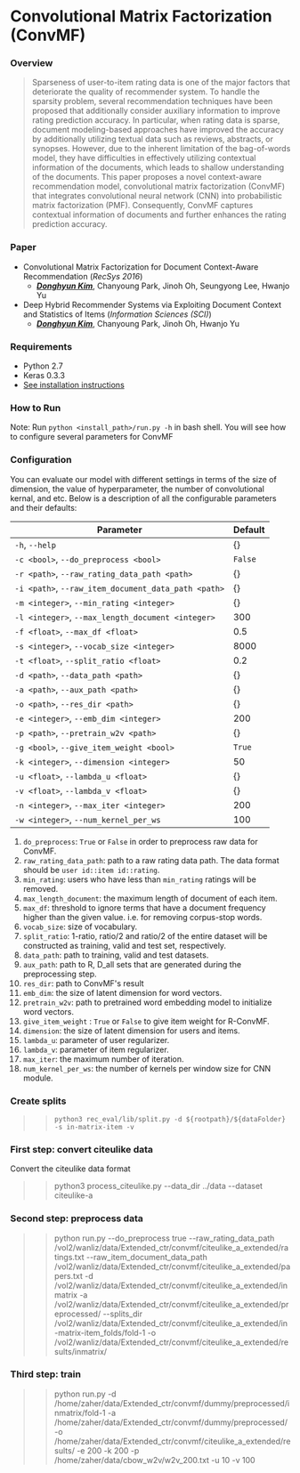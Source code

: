# Convolutional Matrix Factorization (ConvMF)

### Overview
> Sparseness of user-to-item rating data is one of the major factors that deteriorate the quality of recommender system. To handle the sparsity problem, several recommendation techniques have been proposed that additionally consider auxiliary information to improve rating prediction accuracy. In particular, when rating data is sparse, document modeling-based approaches have improved the accuracy by additionally utilizing textual data such as reviews, abstracts, or synopses. However, due to the inherent limitation of the bag-of-words model, they have difficulties in effectively utilizing contextual information of the documents, which leads to shallow understanding of the documents. This paper proposes a novel context-aware recommendation model, convolutional matrix factorization (ConvMF) that integrates convolutional neural network (CNN) into probabilistic matrix factorization (PMF). Consequently, ConvMF captures contextual information of documents and further enhances the rating prediction accuracy.

### Paper
- Convolutional Matrix Factorization for Document Context-Aware Recommendation (*RecSys 2016*)
  - <a href="http://dm.postech.ac.kr/~cartopy" target="_blank">_**Donghyun Kim**_</a>, Chanyoung Park, Jinoh Oh, Seungyong Lee, Hwanjo Yu
- Deep Hybrid Recommender Systems via Exploiting Document Context and Statistics of Items (*Information Sciences (SCI)*)
   - <a href="http://dm.postech.ac.kr/~cartopy" target="_blank">_**Donghyun Kim**_</a>, Chanyoung Park, Jinoh Oh, Hwanjo Yu

### Requirements

- Python 2.7
- Keras 0.3.3
 - <a href="https://github.com/cartopy/keras-0.3.3" target="_blank">See installation instructions</a>

### How to Run

Note: Run `python <install_path>/run.py -h` in bash shell. You will see how to configure several parameters for ConvMF

### Configuration
You can evaluate our model with different settings in terms of the size of dimension, the value of hyperparameter, the number of convolutional kernal, and etc. Below is a description of all the configurable parameters and their defaults:

Parameter | Default
---       | ---
`-h`, `--help` | {}
`-c <bool>`, `--do_preprocess <bool>` | `False`
`-r <path>`, `--raw_rating_data_path <path>` | {}
`-i <path>`, `--raw_item_document_data_path <path>`| {}
`-m <integer>`, `--min_rating <integer>` | {}
`-l <integer>`, `--max_length_document <integer>` | 300
`-f <float>`, `--max_df <float>` | 0.5
`-s <integer>`, `--vocab_size <integer>` | 8000
`-t <float>`, `--split_ratio <float>` | 0.2
`-d <path>`, `--data_path <path>` | {}
`-a <path>`, `--aux_path <path>` | {}
`-o <path>`, `--res_dir <path>` | {}
`-e <integer>`, `--emb_dim <integer>` | 200
`-p <path>`, `--pretrain_w2v <path>` | {}
`-g <bool>`, `--give_item_weight <bool>` | `True`
`-k <integer>`, `--dimension <integer>` | 50
`-u <float>`, `--lambda_u <float>` | {}
`-v <float>`, `--lambda_v <float>` | {}
`-n <integer>`, `--max_iter <integer>` | 200
`-w <integer>`, `--num_kernel_per_ws` | 100

1. `do_preprocess`: `True` or `False` in order to preprocess raw data for ConvMF.
2. `raw_rating_data_path`: path to a raw rating data path. The data format should be `user id::item id::rating`.
3. `min_rating`: users who have less than `min_rating` ratings will be removed.
4. `max_length_document`: the maximum length of document of each item.
5. `max_df`: threshold to ignore terms that have a document frequency higher than the given value. i.e. for removing corpus-stop words.
6. `vocab_size`: size of vocabulary.
7. `split_ratio`: 1-ratio, ratio/2 and ratio/2 of the entire dataset will be constructed as training, valid and test set, respectively.
8. `data_path`: path to training, valid and test datasets.
9. `aux_path`: path to R, D_all sets that are generated during the preprocessing step.
10. `res_dir`: path to ConvMF's result
11. `emb_dim`: the size of latent dimension for word vectors.
12. `pretrain_w2v`: path to pretrained word embedding model to initialize word vectors.
13. `give_item_weight` : `True` or `False` to give item weight for R-ConvMF.
14. `dimension`: the size of latent dimension for users and items.
15. `lambda_u`: parameter of user regularizer.
16. `lambda_v`: parameter of item regularizer.
17. `max_iter`: the maximum number of iteration.
18. `num_kernel_per_ws`: the number of kernels per window size for CNN module.

### Create splits
>>     python3 rec_eval/lib/split.py -d ${rootpath}/${dataFolder} -s in-matrix-item -v
### First step: convert citeulike data
Convert the citeulike data format
>> python3 process_citeulike.py --data_dir ../data --dataset citeulike-a

### Second step: preprocess data
>> python run.py --do_preprocess true --raw_rating_data_path /vol2/wanliz/data/Extended_ctr/convmf/citeulike_a_extended/ratings.txt --raw_item_document_data_path /vol2/wanliz/data/Extended_ctr/convmf/citeulike_a_extended/papers.txt -d /vol2/wanliz/data/Extended_ctr/convmf/citeulike_a_extended/inmatrix -a /vol2/wanliz/data/Extended_ctr/convmf/citeulike_a_extended/preprocessed/ --splits_dir /vol2/wanliz/data/Extended_ctr/convmf/citeulike_a_extended/in-matrix-item_folds/fold-1 -o /vol2/wanliz/data/Extended_ctr/convmf/citeulike_a_extended/results/inmatrix/

### Third step: train
>> python run.py
-d
/home/zaher/data/Extended_ctr/convmf/dummy/preprocessed/inmatrix/fold-1
-a
/home/zaher/data/Extended_ctr/convmf/dummy/preprocessed/
-o
/home/zaher/data/Extended_ctr/convmf/citeulike_a_extended/results/
-e
200
-k
200
-p
/home/zaher/data/cbow_w2v/w2v_200.txt
-u
10
-v
100